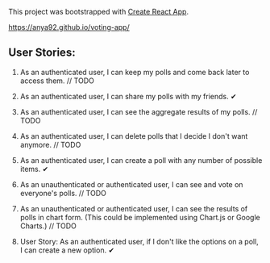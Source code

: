 This project was bootstrapped with [Create React App](https://github.com/facebookincubator/create-react-app).

https://anya92.github.io/voting-app/

## User Stories:

1. As an authenticated user, I can keep my polls and come back later to access them. // TODO

2. As an authenticated user, I can share my polls with my friends. ✔

3. As an authenticated user, I can see the aggregate results of my polls. // TODO

4. As an authenticated user, I can delete polls that I decide I don't want anymore. // TODO

5. As an authenticated user, I can create a poll with any number of possible items. ✔

6. As an unauthenticated or authenticated user, I can see and vote on everyone's polls. // TODO

7. As an unauthenticated or authenticated user, I can see the results of polls in chart form. (This could be implemented using Chart.js or Google Charts.) // TODO

8. User Story: As an authenticated user, if I don't like the options on a poll, I can create a new option. ✔
